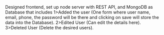 Designed frontend, set up node server with REST API, and MongoDB as Database that includes
1>Added the user (One form where user name, email, phone, the password will be there and clicking on save will store the data into the Database).
2>Edited User (Can edit the details here).
3>Deleted User (Delete the desired users).
